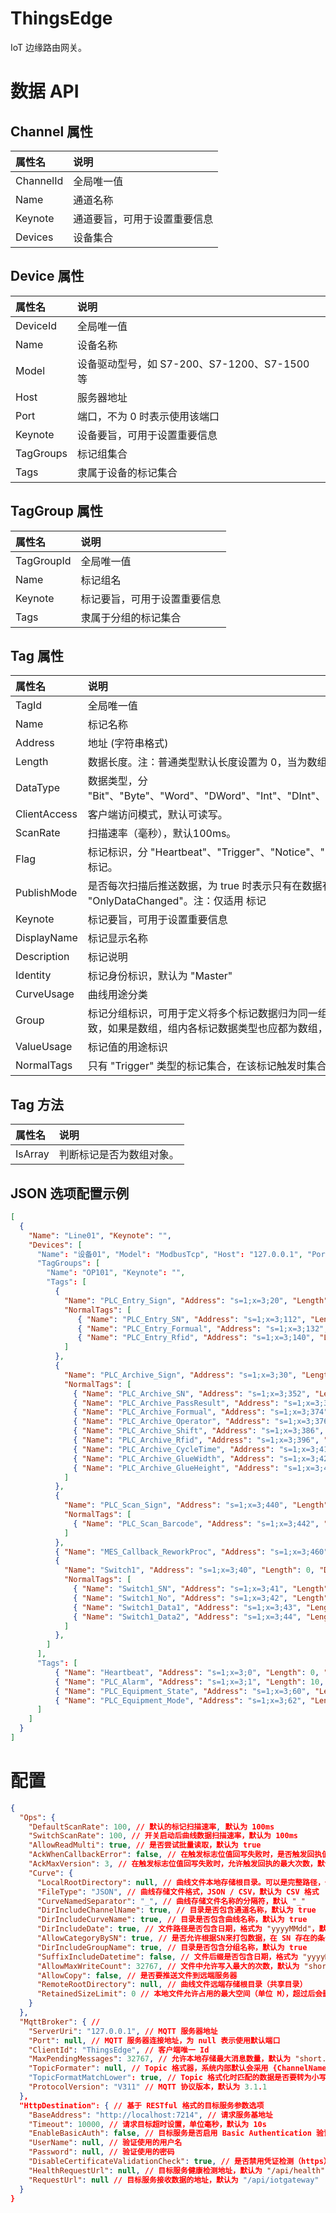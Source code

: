 # ThingsEdge
IoT 边缘路由网关。

# 数据 API

## Channel 属性

 属性名 		| 说明
:---------------|:--------
ChannelId		|全局唯一值
Name			|通道名称
Keynote			|通道要旨，可用于设置重要信息
Devices			|设备集合

## Device 属性

 属性名 		| 说明
:---------------|:--------
DeviceId		|全局唯一值
Name			|设备名称
Model			|设备驱动型号，如 S7-200、S7-1200、S7-1500 等
Host			|服务器地址
Port			|端口，不为 0 时表示使用该端口
Keynote			|设备要旨，可用于设置重要信息
TagGroups		|标记组集合
Tags			|隶属于设备的标记集合


## TagGroup 属性

 属性名 		| 说明
:---------------|:--------
TagGroupId		|全局唯一值
Name			|标记组名
Keynote			|标记要旨，可用于设置重要信息
Tags			|隶属于分组的标记集合


## Tag 属性

 属性名 		| 说明
:---------------|:--------
TagId			|全局唯一值
Name			|标记名称
Address			|地址 (字符串格式)
Length			|数据长度。注：普通类型默认长度设置为 0，当为数组或字符串时，需指定长度。
DataType		|数据类型，分 "Bit"、"Byte"、"Word"、"DWord"、"Int"、"DInt"、"Real"、"LReal"、"String"、"S7String"、"S7WString"
ClientAccess	|客户端访问模式，默认可读写。
ScanRate		|扫描速率（毫秒），默认100ms。
Flag			|标记标识，分 "Heartbeat"、"Trigger"、"Notice"、"Switch"，其中 "Normal" 做为 "Trigger" 和 "Switch" 子标记。
PublishMode		|是否每次扫描后推送数据，为 true 时表示只有在数据有变化的情况下才会推送数据，默认为 "OnlyDataChanged"。注：仅适用 <see cref="TagFlag.Notice"/> 标记
Keynote			|标记要旨，可用于设置重要信息
DisplayName		|标记显示名称
Description		|标记说明
Identity		|标记身份标识，默认为 "Master"
CurveUsage		|曲线用途分类
Group			|标记分组标识，可用于定义将多个标记数据归为同一组，为空表示不进行分组。注：分组中的数据类型要保持一致，如果是数组，组内各标记数据类型也应都为数组，且长度一致。
ValueUsage		|标记值的用途标识
NormalTags		|只有 "Trigger" 类型的标记集合，在该标记触发时集合中的标记数据也同时一起随着推送

## Tag 方法
 属性名 		| 说明 							
:---------------|:--------					
IsArray			| 判断标记是否为数组对象。	

## JSON 选项配置示例
```JSON
[
  {
    "Name": "Line01", "Keynote": "",
    "Devices": [
      "Name": "设备01", "Model": "ModbusTcp", "Host": "127.0.0.1", "Port": 0, "Keynote": "",
      "TagGroups": [
        "Name": "OP101", "Keynote": "",
        "Tags": [
          {
            "Name": "PLC_Entry_Sign", "Address": "s=1;x=3;20", "Length": 0, "DataType": "Int", "ScanRate": 500, "Flag": "Trigger", "Keynote": "", "DisplayName": "进站信号", "Identity":"Master", "Description": "",
            "NormalTags": [
               { "Name": "PLC_Entry_SN", "Address": "s=1;x=3;112", "Length": 20, "DataType": "String", "ScanRate": 0, "Flag": "Normal", "Keynote": "", "DisplayName": "SN", "Identity":"Master", "Description": "SN" },
               { "Name": "PLC_Entry_Formual", "Address": "s=1;x=3;132", "Length": 0, "DataType": "Int", "ScanRate": 0, "Flag": "Normal", "Keynote": "", "DisplayName": "配方号", "Identity":"Master", "Description": "" },
               { "Name": "PLC_Entry_Rfid", "Address": "s=1;x=3;140", "Length": 10, "DataType": "String", "ScanRate": 0, "Flag": "Normal", "Keynote": "", "DisplayName": "RFID", "Identity":"Master", "Description": "" },
            ]
          },
          {
            "Name": "PLC_Archive_Sign", "Address": "s=1;x=3;30", "Length": 0, "DataType": "Int", "ScanRate": 200, "Flag": "Trigger", "Keynote": "", "Identity":"Master", "Description": "",
            "NormalTags": [
              { "Name": "PLC_Archive_SN", "Address": "s=1;x=3;352", "Length": 20, "DataType": "String", "ScanRate": 0, "Flag": "Normal", "Keynote": "", "DisplayName": "SN", "Identity":"Master", "Description": "" },
              { "Name": "PLC_Archive_PassResult", "Address": "s=1;x=3;372", "Length": 0, "DataType": "Int", "ScanRate": 0, "Flag": "Normal", "Keynote": "", "DisplayName": "结果", "Identity":"Master", "Description": "" },
              { "Name": "PLC_Archive_Formual", "Address": "s=1;x=3;374", "Length": 0, "DataType": "Int", "ScanRate": 0, "Flag": "Normal", "Keynote": "", "DisplayName": "配方号", "Identity":"Master", "Description": "" },
              { "Name": "PLC_Archive_Operator", "Address": "s=1;x=3;376", "Length": 10, "DataType": "String", "ScanRate": 0, "Flag": "Normal", "Keynote": "", "DisplayName": "操作人", "Identity":"Master", "Description": "" },
              { "Name": "PLC_Archive_Shift", "Address": "s=1;x=3;386", "Length": 10, "DataType": "String", "ScanRate": 0, "Flag": "Normal", "Keynote": "", "DisplayName": "班次", "Identity":"Master", "Description": "" },
              { "Name": "PLC_Archive_Rfid", "Address": "s=1;x=3;396", "Length": 10, "DataType": "String", "ScanRate": 0, "Flag": "Normal", "Keynote": "", "DisplayName": "RFID", "Identity":"Master", "Description": "" },
              { "Name": "PLC_Archive_CycleTime", "Address": "s=1;x=3;410", "Length": 0, "DataType": "Real", "ScanRate": 0, "Flag": "Normal", "Keynote": "", "DisplayName": "节拍", "Identity":"Master", "Description": "" },
              { "Name": "PLC_Archive_GlueWidth", "Address": "s=1;x=3;420", "Length": 0, "DataType": "Real", "ScanRate": 0, "Flag": "Normal", "Keynote": "", "DisplayName": "胶宽", "Identity":"Attach", "Description": "" },
              { "Name": "PLC_Archive_GlueHeight", "Address": "s=1;x=3;424", "Length": 0, "DataType": "Real", "ScanRate": 0, "Flag": "Normal", "Keynote": "", "DisplayName": "胶高", "Identity":"Attach", "Description": "" },
            ]
          },
          {
            "Name": "PLC_Scan_Sign", "Address": "s=1;x=3;440", "Length": 0, "DataType": "Int", "ScanRate": 500, "Flag": "Trigger", "Keynote": "", "DisplayName": "扫关键物料信号", "Identity":"Master", "Description": "",
            "NormalTags": [
              { "Name": "PLC_Scan_Barcode", "Address": "s=1;x=3;442", "Length": 20, "DataType": "String", "ScanRate": 0, "Flag": "Normal", "Keynote": "", "DisplayName": "Barcode", "Identity":"Master", "Description": "" },
            ]
          },
          { "Name": "MES_Callback_ReworkProc", "Address": "s=1;x=3;460", "Length": 10, "DataType": "String", "ScanRate": 0, "Flag": "Normal", "Keynote": "", "DisplayName": "", "Identity":"Master", "Description": "" },
          {
            "Name": "Switch1", "Address": "s=1;x=3;40", "Length": 0, "DataType": "Int", "ScanRate": 100, "Flag": "Switch", "DisplayName": "拧紧", "Keynote": "", "Identity":"Master", "Description": "",
            "NormalTags": [
              { "Name": "Switch1_SN", "Address": "s=1;x=3;41", "Length": 0, "DataType": "Int", "ScanRate": 100, "Flag": "Normal", "CurveUsage": "SwitchSN", "DisplayName": "", "Identity":"Master", "Description": "" },
              { "Name": "Switch1_No", "Address": "s=1;x=3;42", "Length": 0, "DataType": "Int", "ScanRate": 100, "Flag": "Normal", "CurveUsage": "SwitchNo", "DisplayName": "","Identity":"Master", "Description": "" },
              { "Name": "Switch1_Data1", "Address": "s=1;x=3;43", "Length": 0, "DataType": "Int", "ScanRate": 100, "Flag": "Normal", "CurveUsage": "SwitchCurve", "DisplayName": "x", "Identity":"Master", "Description": "" },
              { "Name": "Switch1_Data2", "Address": "s=1;x=3;44", "Length": 0, "DataType": "Int", "ScanRate": 100, "Flag": "Normal", "CurveUsage": "SwitchCurve", "DisplayName": "y", "Identity":"Master", "Description": "" }
            ]
          },
        ]
      ],
      "Tags": [
          { "Name": "Heartbeat", "Address": "s=1;x=3;0", "Length": 0, "DataType": "Int", "ScanRate": 500, "Flag": "Heartbeat", "Keynote": "", "DisplayName": "心跳", "Identity":"Master", "Description": "" },
          { "Name": "PLC_Alarm", "Address": "s=1;x=3;1", "Length": 10, "DataType": "Int", "ScanRate": 5000, "Flag": "Notice", "PublishMode": "OnlyDataChanged", "Keynote": "", "DisplayName": "警报", "Identity":"Master", "Description": "" },
          { "Name": "PLC_Equipment_State", "Address": "s=1;x=3;60", "Length": 0, "DataType": "Int", "ScanRate": 500, "Flag": "Notice", "Keynote": "", "DisplayName": "设备状态", "Identity":"Master", "Description": "" },
          { "Name": "PLC_Equipment_Mode", "Address": "s=1;x=3;62", "Length": 0, "DataType": "Int", "ScanRate": 500, "Flag": "Notice", "Keynote": "", "DisplayName": "设备运行模式", "Identity":"Master", "Description": "" },
      ]
    ]
  }
]
```


# 配置
```JSON
{
  "Ops": {
    "DefaultScanRate": 100, // 默认的标记扫描速率, 默认为 100ms
    "SwitchScanRate": 100, // 开关启动后曲线数据扫描速率，默认为 100ms
    "AllowReadMulti": true, // 是否尝试批量读取，默认为 true
    "AckWhenCallbackError": false, // 在触发标志位值回写失败时，是否触发回执值，默认为 false
    "AckMaxVersion": 3, // 在触发标志位值回写失败时，允许触发回执的最大次数，默认为 3
    "Curve": {
      "LocalRootDirectory": null, // 曲线文件本地存储根目录。可以是完整路径，也可以是相对路径，默认为根目录下的 "curves" 文件夹
      "FileType": "JSON", // 曲线存储文件格式，JSON / CSV，默认为 CSV 格式
      "CurveNamedSeparator": "_", // 曲线存储文件名称的分隔符，默认 "_"
      "DirIncludeChannelName": true, // 目录是否包含通道名称，默认为 true
      "DirIncludeCurveName": true, // 目录是否包含曲线名称，默认为 true
      "DirIncludeDate": true, // 文件路径是否包含日期，格式为 "yyyyMMdd"，默认为 true
      "AllowCategoryBySN": true, // 是否允许根据SN来打包数据，在 SN 存在的条件下为 true 时会 SN 建立文件夹，默认为 true
      "DirIncludeGroupName": true, // 目录是否包含分组名称，默认为 true
      "SuffixIncludeDatetime": false, // 文件后缀是否包含日期，格式为 "yyyyMMddHHmmss"
      "AllowMaxWriteCount": 32767, // 文件中允许写入最大的次数，默认为 "short.MaxValue" 
      "AllowCopy": false, // 是否要推送文件到远端服务器
      "RemoteRootDirectory": null, // 曲线文件远端存储根目录（共享目录）
      "RetainedSizeLimit": 0 // 本地文件允许占用的最大空间（单位 M），超过后会删除最原始的文件，0 表示不删除，默认为 0
    }
  },
  "MqttBroker": { // 
    "ServerUri": "127.0.0.1", // MQTT 服务器地址
    "Port": null, // MQTT 服务器连接地址，为 null 表示使用默认端口
    "ClientId": "ThingsEdge", // 客户端唯一 Id
    "MaxPendingMessages": 32767, // 允许本地存储最大消息数量，默认为 "short.MaxValue"
    "TopicFormater": null, // Topic 格式器，系统内部默认会采用 {ChannelName}/{DeviceName}/{TagGroupName} 模式匹配，匹配规则不区分大小写
    "TopicFormatMatchLower": true, // Topic 格式化时匹配的数据是否要转为小写，默认为 true
    "ProtocolVersion": "V311" // MQTT 协议版本，默认为 3.1.1
  },
  "HttpDestination": { // 基于 RESTful 格式的目标服务参数选项
    "BaseAddress": "http://localhost:7214", // 请求服务基地址
	"Timeout": 10000, // 请求目标超时设置，单位毫秒，默认为 10s
	"EnableBasicAuth": false, // 目标服务是否启用 Basic Authentication 验证
	"UserName": null, // 验证使用的用户名
	"Password": null, // 验证使用的密码
	"DisableCertificateValidationCheck": true, // 是否禁用凭证检测（https），默认为 true
	"HealthRequestUrl": null, // 目标服务健康检测地址，默认为 "/api/health"
	"RequestUrl": null // 目标服务接收数据的地址，默认为 "/api/iotgateway"
  }
}
```
